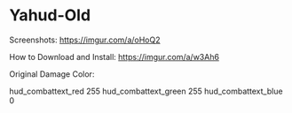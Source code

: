 # Yahud-Old
Screenshots: https://imgur.com/a/oHoQ2

How to Download and Install: https://imgur.com/a/w3Ah6

Original Damage Color:

hud_combattext_red 255
hud_combattext_green 255
hud_combattext_blue 0

